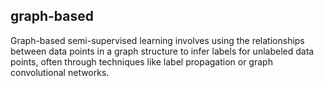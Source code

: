## graph-based
Graph-based semi-supervised learning involves using the relationships between data points in a graph structure to infer labels for unlabeled data points, often through techniques like label propagation or graph convolutional networks.

